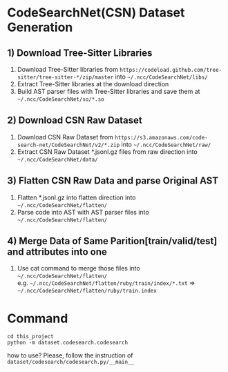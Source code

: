 # CodeSearchNet(CSN) Dataset Generation

## 1) Download Tree-Sitter Libraries
1) Download Tree-Sitter libraries from ```https://codeload.github.com/tree-sitter/tree-sitter-*/zip/master``` into ```~/.ncc/CodeSearchNet/libs/``` 
2) Extract Tree-Sitter libraries at the download direction
3) Build AST parser files with Tree-Sitter libraries and save them at ```~/.ncc/CodeSearchNet/so/*.so```

## 2) Download CSN Raw Dataset
1) Download CSN Raw Dataset from ```https://s3.amazonaws.com/code-search-net/CodeSearchNet/v2/*.zip``` into ```~/.ncc/CodeSearchNet/raw/```
2) Extract CSN Raw Dataset *.jsonl.gz files from raw direction into ```~/.ncc/CodeSearchNet/data/```

## 3) Flatten CSN Raw Data and parse Original AST
1) Flatten *.jsonl.gz into flatten direction into ```~/.ncc/CodeSearchNet/flatten/```
2) Parse code into AST with AST parser files into ```~/.ncc/CodeSearchNet/flatten/```

## 4) Merge Data of Same Parition[train/valid/test] and attributes into one
1) Use cat command to merge those files into ```~/.ncc/CodeSearchNet/flatten/``` <br>
e.g. ```~/.ncc/CodeSearchNet/flatten/ruby/train/index/*.txt``` => ```~/.ncc/CodeSearchNet/flatten/ruby/train.index```

# Command
```
cd this_project
python -m dataset.codesearch.codesearch
```
how to use? Please, follow the instruction of ```dataset/codesearch/codesearch.py/__main__```